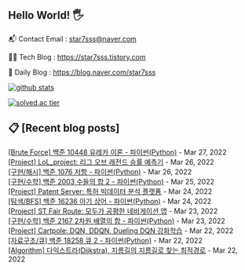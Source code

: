 ## Hello World! 🖐

📬 Contact Email : star7sss@naver.com

👨‍💻 Tech Blog : https://star7sss.tistory.com

🤪 Daily Blog : https://blog.naver.com/star7sss

[![github stats](https://github-readme-stats.vercel.app/api?username=jangThang&show_icons=true&hide_border=False)](https://star7sss.tistory.com)

[![solved.ac tier](http://mazassumnida.wtf/api/v2/generate_badge?boj=star7sss)](https://solved.ac/star7sss)

## 📋 [Recent blog posts]
[[Brute Force] 백준 10448 유레카 이론 - 파이썬(Python)](https://star7sss.tistory.com/301) - Mar 27, 2022<br>
[[Project] LoL_project: 리그 오브 레전드 승률 예측기](https://star7sss.tistory.com/372) - Mar 26, 2022<br>
[[구현/해시] 백준 1076 저항 - 파이썬(Python)](https://star7sss.tistory.com/300) - Mar 26, 2022<br>
[[구현/수학] 백준 2003 수들의 합 2 - 파이썬(Python)](https://star7sss.tistory.com/299) - Mar 25, 2022<br>
[[Project] Patent Server: 특허 빅데이터 분석 플랫폼](https://star7sss.tistory.com/369) - Mar 24, 2022<br>
[[탐색/BFS] 백준 16236 아기 상어 - 파이썬(Python)](https://star7sss.tistory.com/298) - Mar 24, 2022<br>
[[Project] ST Fair Route: 모두가 공평한 네비게이션 앱](https://star7sss.tistory.com/367) - Mar 23, 2022<br>
[[구현/수학] 백준 2167 2차원 배열의 합 - 파이썬(Python)](https://star7sss.tistory.com/297) - Mar 23, 2022<br>
[[Project] Cartpole: DQN, DDQN, Dueling DQN 강화학습](https://star7sss.tistory.com/357) - Mar 22, 2022<br>
[[자료구조/큐] 백준 18258 큐 2 - 파이썬(Python)](https://star7sss.tistory.com/296) - Mar 22, 2022<br>
[[Algorithm] 다익스트라(Dijkstra), 지름길의 지름길로 찾는 최적경로](https://star7sss.tistory.com/356) - Mar 22, 2022<br>
